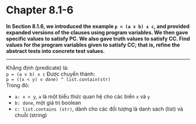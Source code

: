# Chapter 8.1-6

**In Section 8.1.6, we introduced the example `p = (a ∨ b) ∧ c`, and provided expanded versions of the clauses using program variables. We then gave specific values to satisfy PC. We also gave truth values to satisfy CC. Find values for the program variables given to satisfy CC; that is, refine the abstract tests into concrete test values.**

<hr/>

Khẳng định (predicate) là:
<br/>`p = (a ∨ b) ∧ c`
Được chuyển thành:
<br/>`p = ((x < y) v `*`done`*`) ^ list.contain(str)`
<br/> Trong đó:

-   `a: x < y`, `a` là một biểu thức quan hệ cho các biến `x` và `y`
-   `b: done`, một giá trị boolean
-   `c: list.contains (str)`, dành cho các đối tượng là danh sách (list) và chuỗi (string)
